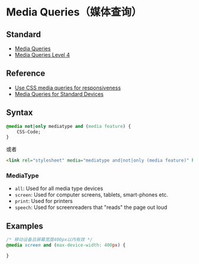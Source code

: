 # Media Queries（媒体查询）

## Standard
- [Media Queries](https://www.w3.org/TR/css3-mediaqueries/)
- [Media Queries Level 4](https://drafts.csswg.org/mediaqueries-4/)

## Reference
- [Use CSS media queries for responsiveness
](https://developers.google.com/web/fundamentals/design-and-ui/responsive/fundamentals/use-media-queries)
- [Media Queries for Standard Devices](https://css-tricks.com/snippets/css/media-queries-for-standard-devices/)

## Syntax
```css
@media not|only mediatype and (media feature) {
    CSS-Code;
}
```
或者
```html
<link rel="stylesheet" media="mediatype and|not|only (media feature)" href="style.css">
```

### MediaType
- `all`: Used for all media type devices
- `screen`: Used for computer screens, tablets, smart-phones etc.
- `print`: Used for printers
- `speech`: Used for screenreaders that "reads" the page out loud

## Examples
```css
/* 移动设备且屏幕宽度400px以内有效 */
@media screen and (max-device-width: 400px) {

}
```
